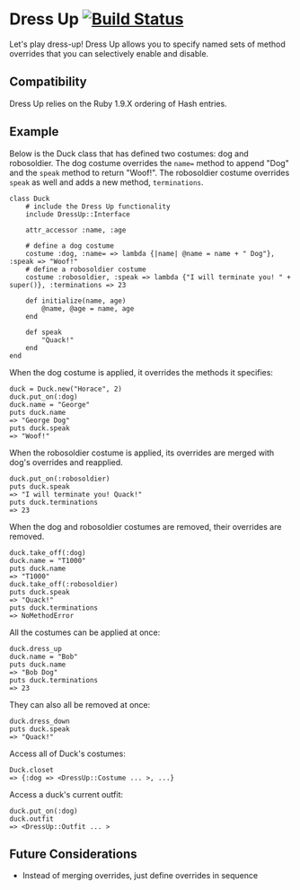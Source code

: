 # Dress Up [![Build Status](https://secure.travis-ci.org/mhgbrown/dress_up.png)](http://travis-ci.org/mhgbrown/dress_up)
Let's play dress-up! Dress Up allows you to specify named sets of method overrides that you can selectively enable and disable.

## Compatibility
Dress Up relies on the Ruby 1.9.X ordering of Hash entries.

## Example
Below is the Duck class that has defined two costumes: dog and robosoldier.  The dog costume overrides the ```name=``` method to append "Dog" and the ```speak``` method to return "Woof!".  The robosoldier costume overrides ```speak``` as well and adds a new method, ```terminations```.

	class Duck
		# include the Dress Up functionality
		include DressUp::Interface

		attr_accessor :name, :age

		# define a dog costume
		costume :dog, :name= => lambda {|name| @name = name + " Dog"}, :speak => "Woof!"
		# define a robosoldier costume
		costume :robosoldier, :speak => lambda {"I will terminate you! " + super()}, :terminations => 23

		def initialize(name, age)
			@name, @age = name, age
		end

		def speak
			"Quack!"
		end
	end

When the dog costume is applied, it overrides the methods it specifies:

	duck = Duck.new("Horace", 2)
	duck.put_on(:dog)
	duck.name = "George"
	puts duck.name
	=> "George Dog"
	puts duck.speak
	=> "Woof!"

When the robosoldier costume is applied, its overrides are merged with dog's overrides and reapplied.

	duck.put_on(:robosoldier)
	puts duck.speak
	=> "I will terminate you! Quack!"
	puts duck.terminations
	=> 23

When the dog and robosoldier costumes are removed, their overrides are removed.

	duck.take_off(:dog)
	duck.name = "T1000"
	puts duck.name
	=> "T1000"
	duck.take_off(:robosoldier)
	puts duck.speak
	=> "Quack!"
	puts duck.terminations
	=> NoMethodError

All the costumes can be applied at once:

	duck.dress_up
	duck.name = "Bob"
	puts duck.name
	=> "Bob Dog"
	puts duck.terminations
	=> 23

They can also all be removed at once:

	duck.dress_down
	puts duck.speak
	=> "Quack!"

Access all of Duck's costumes:

	Duck.closet
	=> {:dog => <DressUp::Costume ... >, ...}

Access a duck's current outfit:

	duck.put_on(:dog)
	duck.outfit
	=> <DressUp::Outfit ... >

## Future Considerations
 * Instead of merging overrides, just define overrides in sequence


